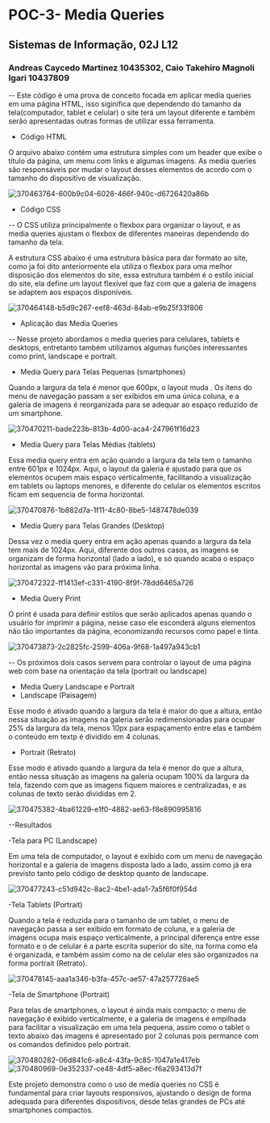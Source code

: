 # POC-3- Media Queries
## Sistemas de Informação, 02J L12
### Andreas Caycedo Martinez 10435302, Caio Takehiro Magnoli Igari 10437809
-- Este código é uma prova de conceito focada em aplicar media queries em uma página HTML, isso siginifica que dependendo do tamanho da tela(computador, tablet e celular) o site terá um layout diferente e também serão apresentadas outras formas de utilizar essa ferramenta.

- Código HTML

O arquivo abaixo contém uma estrutura simples com um header que exibe o título da página, um menu com links e algumas imagens. As media queries são responsáveis por mudar o layout desses elementos de acordo com o tamanho do dispositivo de visualização.

![370463764-600b9c04-6028-466f-940c-d6726420a86b](https://github.com/user-attachments/assets/3103d87e-a12f-4e05-9182-1b8b73cd3ff5)

- Código CSS

-- O CSS utiliza principalmente o flexbox para organizar o layout, e as media queries ajustam o flexbox de diferentes maneiras dependendo do tamanho da tela.

A estrutura CSS abaixo é uma estrutura básica para dar formato ao site, como ja foi dito anteriormente ela utiliza o flexbox para uma melhor disposição dos elementos do site, essa estrutura também é o estilo inicial do site, ela define um layout flexível que faz com que a galeria de imagens se adaptem aos espaços disponíveis.

![370464148-b5d9c267-eef8-463d-84ab-e9b25f33f806](https://github.com/user-attachments/assets/e32b5797-57b9-4324-a721-989e81076ab0)

- Aplicação das Media Queries
  
-- Nesse projeto abordamos o media queries para celulares, tablets e desktops, entretanto também utilizamos algumas funções interessantes como print, landscape e portrait.

- Media Query para Telas Pequenas (smartphones)
  
Quando a largura da tela é menor que 600px, o layout muda . Os itens do menu de navegação passam a ser exibidos em uma única coluna, e a galeria de imagens é reorganizada para se adequar ao espaço reduzido de um smartphone.

![370470211-bade223b-813b-4d00-aca4-247961f16d23](https://github.com/user-attachments/assets/91618cca-31c5-43c2-858a-5e55f3a950d1)

- Media Query para Telas Médias (tablets)

Essa media query entra em ação quando a largura da tela tem o tamanho entre 601px e 1024px. Aqui, o layout da galeria é ajustado para que os elementos ocupem mais espaço verticalmente, facilitando a visualização em tablets ou laptops menores, e diferente do celular os elementos escritos ficam em sequencia de forma horizontal.

![370470876-1b882d7a-1f11-4c80-8be5-1487478de039](https://github.com/user-attachments/assets/e49f0890-db86-4536-a011-4e2e9fbd33be)

- Media Query para Telas Grandes (Desktop)
  
Dessa vez o media query entra em ação apenas quando a largura da tela tem mais de 1024px. Aqui, diferente dos outros casos, as imagens se organizam de forma horizontal (lado a lado), e só quando acaba o espaço horizontal as imagens vão para próxima linha.

![370472322-ff1413ef-c331-4190-8f9f-78dd6465a726](https://github.com/user-attachments/assets/7403ccfd-059a-400e-b11e-f13e815650d6)

- Media Query Print

O print é usada para definir estilos que serão aplicados apenas quando o usuário  for imprimir a página, nesse caso ele esconderá alguns elementos não tão importantes da página, economizando recursos como papel e tinta.

![370473873-2c2825fc-2599-406a-9f68-1a497a943cb1](https://github.com/user-attachments/assets/a3c9df39-c0c2-4652-b376-ae51e1f6b533)

-- Os próximos dois casos servem para controlar o layout de uma página web com base na orientação da tela (portrait ou landscape)

- Media Query Landscape e Portrait
- Landscape (Paisagem)

Esse modo é ativado quando a largura da tela é maior do que a altura, então nessa situação as imagens na galeria serão redimensionadas para ocupar 25% da largura da tela, menos 10px para espaçamento entre elas e também o conteúdo em textp é dividido em 4 colunas.

- Portrait (Retrato)

Esse modo é ativado quando a largura da tela é menor do que a altura, então nessa situação as imagens na galeria ocupam 100% da largura da tela, fazendo com que as imagens fiquem maiores e centralizadas, e as colunas de texto serão divididas em 2.

![370475382-4ba61229-e1f0-4882-ae63-f8e890995816](https://github.com/user-attachments/assets/4b66e527-dd75-4b6b-8dd3-46e096236618)

--Resultados

-Tela para PC (Landscape)

Em uma tela de computador, o layout é exibido com um menu de navegação horizontal e a galeria de imagens disposta lado a lado, assim como já era previsto tanto pelo código de desktop quanto de landscape.

![370477243-c51d942c-8ac2-4be1-ada1-7a5f6f0f954d](https://github.com/user-attachments/assets/3ad28b2c-2542-4c2e-9395-17b13e5de462)


-Tela Tablets (Portrait)

Quando a tela é reduzida para o tamanho de um tablet, o menu de navegação passa a ser exibido em formato de coluna, e a galeria de imagens ocupa mais espaço verticalmente, a principal diferença entre esse formato e o de celular é a parte escrita superior do site, na forma como ela é organizada, e também assim como na de celular eles são organizados na forma portrait (Retrato).

![370478145-aaa1a346-b3fa-457c-ae57-47a257728ae5](https://github.com/user-attachments/assets/ce496502-5b3e-45cf-a06e-0d5ae6015d76)

-Tela de Smartphone (Portrait)

Para telas de smartphones, o layout é ainda mais compacto: o menu de navegação é exibido verticalmente, e a galeria de imagens é empilhada para facilitar a visualização em uma tela pequena, assim como o tablet o texto abaixo das imagens é apresentado por 2 colunas pois permance com os comandos definidos pelo portrait.

![370480282-06d841c6-a8c4-43fa-9c85-1047a1e417eb](https://github.com/user-attachments/assets/58548550-2f7d-454b-a39c-7cadd728970c)
![370480969-0e352337-ce48-4df5-a8ec-f6a293413d7f](https://github.com/user-attachments/assets/bbe67829-4b02-4fa4-b36f-f86cb86fb987)

Este projeto demonstra como o uso de media queries no CSS é fundamental para criar layouts responsivos, ajustando o design de forma adequada para diferentes dispositivos, desde telas grandes de PCs até smartphones compactos.
